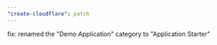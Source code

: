 ```yaml
---
"create-cloudflare": patch
---
```


fix: renamed the "Demo Application" category to "Application Starter"
